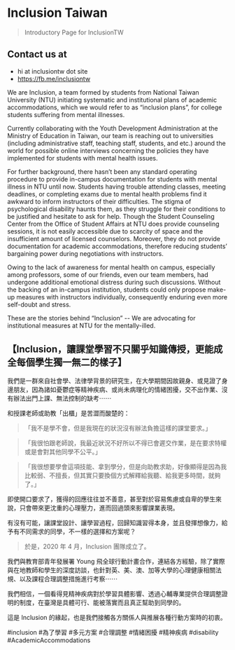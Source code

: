 # Inclusion Taiwan
> Introductory Page for InclusionTW 

## Contact us at 
- hi at inclusiontw dot site
- https://fb.me/inclusiontw

We are Inclusion, a team formed by students from National Taiwan University (NTU) initiating systematic and institutional plans of academic accommodations, which we would refer to as “inclusion plans”, for college students suffering from mental illnesses. 

Currently collaborating with the Youth Development Administration at the Ministry of Education in Taiwan, our team is reaching out to universities (including administrative staff, teaching staff, students, and etc.) around the world for possible online interviews concerning the policies they have implemented for students with mental health issues. 

For further background, there hasn’t been any standard operating procedure to provide in-campus documentation for students with mental illness in NTU until now. Students having trouble attending classes, meeting deadlines, or completing exams due to mental health problems find it awkward to inform instructors of their difficulties. The stigma of psychological disability haunts them, as they struggle for their conditions to be justified and hesitate to ask for help. Though the Student Counseling Center from the Office of Student Affairs at NTU does provide counseling sessions, it is not easily accessible due to scarcity of space and the insufficient amount of licensed counselors. Moreover, they do not provide documentation for academic accommodations, therefore reducing students’ bargaining power during negotiations with instructors. 

Owing to the lack of awareness for mental health on campus, especially among professors, some of our friends, even our team members, had undergone additional emotional distress during such discussions. Without the backing of an in-campus institution, students could only propose make-up measures with instructors individually, consequently enduring even more self-doubt and stress. 

These are the stories behind “Inclusion” -- We are advocating for institutional measures at NTU for the mentally-illed.

## 【Inclusion，讓課堂學習不只關乎知識傳授，更能成全每個學生獨一無二的樣子】

我們是一群來自社會學、法律學背景的研究生，在大學期間因故親身、或見證了身邊朋友，因為諸如憂鬱症等精神疾病、或尚未病理化的情緒困擾，交不出作業、沒有辦法出門上課、無法控制的缺考⋯⋯

和授課老師或助教「出櫃」是苦澀而酸楚的：

>「我不是學不會，但是我現在的狀況沒有辦法負擔這樣的課堂要求。」

>「我很怕跟老師說，我最近狀況不好所以不得已會遲交作業，是在要求特權或是會對其他同學不公平。」

>「我很想要學會這項技能、拿到學分，但是向助教求助，好像顯得是因為我比較弱、不擅長，但其實只要換個方式解釋給我聽、給我更多時間，就夠了。」

即使開口要求了，獲得的回應往往並不善意，甚至對於容易焦慮或自卑的學生來說，只會帶來更沈重的心理壓力，進而回過頭來影響課業表現。


有沒有可能，讓課堂設計、讓學習過程，回歸知識習得本身，並且發揮想像力，給予有不同需求的同學，不一樣的選擇和方案呢？

> 於是，2020 年 4 月，Inclusion 團隊成立了。

我們與教育部青年發展署 Young 飛全球行動計畫合作，連結各方經驗，除了實際與在地教師和學生的深度訪談，也針對英、美、澳、加等大學的心理健康相關法規、以及課程合理調整措施進行考察⋯⋯

我們相信，一個看得見精神疾病對於學習具體影響、透過心輔專業提供合理調整證明的制度，在臺灣是具體可行、能被落實而且真正幫助到同學的。

這是 Inclusion 的緣起，也是我們接觸各方關係人與推展各種行動方案時的初衷。

#inclusion #為了學習 #多元方案 #合理調整 #情緒困擾 #精神疾病 #disability #AcademicAccommodations
